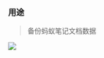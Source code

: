 ### 用途

> 备份蚂蚁笔记文档数据

![](https://cdn.staticaly.com/gh/mystaticcode/showImg@main/api/showImg/202301010408448.webp)